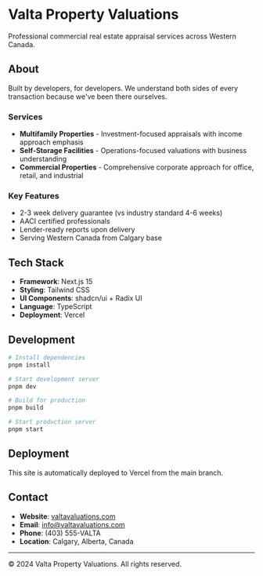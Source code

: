 # Valta Property Valuations

Professional commercial real estate appraisal services across Western Canada.

## About

Built by developers, for developers. We understand both sides of every transaction because we've been there ourselves.

### Services
- **Multifamily Properties** - Investment-focused appraisals with income approach emphasis
- **Self-Storage Facilities** - Operations-focused valuations with business understanding
- **Commercial Properties** - Comprehensive corporate approach for office, retail, and industrial

### Key Features
- 2-3 week delivery guarantee (vs industry standard 4-6 weeks)
- AACI certified professionals
- Lender-ready reports upon delivery
- Serving Western Canada from Calgary base

## Tech Stack

- **Framework**: Next.js 15
- **Styling**: Tailwind CSS
- **UI Components**: shadcn/ui + Radix UI
- **Language**: TypeScript
- **Deployment**: Vercel

## Development

```bash
# Install dependencies
pnpm install

# Start development server
pnpm dev

# Build for production
pnpm build

# Start production server
pnpm start
```

## Deployment

This site is automatically deployed to Vercel from the main branch.

## Contact

- **Website**: [valtavaluations.com](https://valtavaluations.com)
- **Email**: info@valtavaluations.com
- **Phone**: (403) 555-VALTA
- **Location**: Calgary, Alberta, Canada

---

© 2024 Valta Property Valuations. All rights reserved.